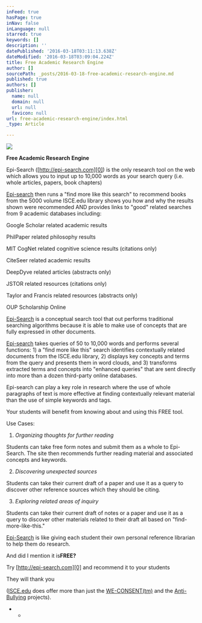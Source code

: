 ```yaml
---
inFeed: true
hasPage: true
inNav: false
inLanguage: null
starred: true
keywords: []
description: ''
datePublished: '2016-03-18T03:11:13.638Z'
dateModified: '2016-03-18T03:09:04.224Z'
title: Free Academic Research Engine
author: []
sourcePath: _posts/2016-03-18-free-academic-research-engine.md
published: true
authors: []
publisher:
  name: null
  domain: null
  url: null
  favicon: null
url: free-academic-research-engine/index.html
_type: Article

---
```

![](https://the-grid-user-content.s3-us-west-2.amazonaws.com/80681a8a-c047-4d95-a419-479a184e2e44.jpg)

**Free Academic Research Engine**

Epi-Search ([http://epi-search.com][0]) is the only research tool on the web which allows you to input up to 10,000 words as your search query (i.e. whole articles, papers, book chapters)

[Epi-search][0] then runs a "find more like this search" to recommend books from the 5000 volume ISCE.edu library shows you how and why the results shown were recommended AND provides links to "good" related searches from 9 academic databases including:

Google Scholar related academic results

PhilPaper related philosophy results

MIT CogNet related cognitive science results (citations only)

CiteSeer related academic results

DeepDyve related articles (abstracts only)

JSTOR related resources (citations only)

Taylor and Francis related resources (abstracts only)

OUP Scholarship Online

[Epi-Search][0] is a conceptual search tool that out performs traditional searching algorithms because it is able to make use of concepts that are fully expressed in other documents.

[Epi-search][0] takes queries of 50 to 10,000 words and performs several functions: 1) a "find more like this" search identifies contextually related documents from the ISCE.edu library, 2) displays key concepts and terms from the query and presents them in word clouds, and 3) transforms extracted terms and concepts into "enhanced queries" that are sent directly into more than a dozen third-party online databases.

Epi-search can play a key role in research where the use of whole paragraphs of text is more effective at finding contextually relevant material than the use of simple keywords and tags.

Your students will benefit from knowing about and using this FREE tool.

Use Cases:

1) _Organizing thoughts for further reading_

Students can take free form notes and submit them as a whole to Epi-Search. The site then recommends further reading material and associated concepts and keywords.

2) _Discovering unexpected sources_

Students can take their current draft of a paper and use it as a query to discover other reference sources which they should be citing.

3) _Exploring related areas of inquiry_

Students can take their current draft of notes or a paper and use it as a query to discover other materials related to their draft all based on "find-more-like-this."

[Epi-Search][0] is like giving each student their own personal reference librarian to help them do research.

And did I mention it is**FREE?**

Try [http://epi-search.com][0] and recommend it to your students

They will thank you

([ISCE.edu][1] does offer more than just the [WE-CONSENT(tm)][2] and the [Anti-Bullying][3] projects).

* * 

[0]: http://epi-search.com/
[1]: http://isce.edu/
[2]: http://we-consent.org/
[3]: http://thenoapp.org/